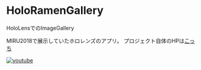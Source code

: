 # HoloRamenGallery
HoloLensでのImageGallery

MIRU2018で展示していたホロレンズのアプリ。
プロジェクト自体のHPは[こっち](https://negi111111.github.io/FoodTransferProjectHP/)

[![youtube](http://img.youtube.com/vi/IEyKQ1i-fd4/0.jpg)](https://youtu.be/IEyKQ1i-fd4)

